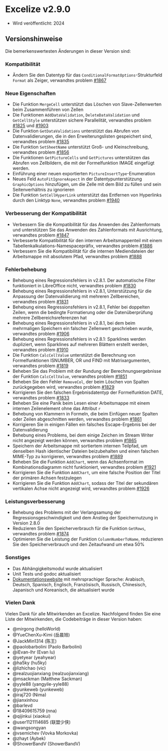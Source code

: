 # Excelize v2.9.0

* Wird veröffentlicht: 2024

## Versionshinweise

Die bemerkenswertesten Änderungen in dieser Version sind:

### Kompatibilität

* Ändern Sie den Datentyp für das `ConditionalFormatOptions`-Strukturfeld `Format` als Zeiger, verwandtes problem [#1867](https://github.com/xuri/excelize/issues/1867)

### Neue Eigenschaften

* Die Funktion `MergeCell` unterstützt das Löschen von Slave-Zellenwerten beim Zusammenführen von Zellen
* Die Funktionen `AddDataValidation`, `DeleteDataValidation` und `GetCellStyle` unterstützen sichere Parallelität, verwandtes problem [#1825](https://github.com/xuri/excelize/issues/1825) und [#1903](https://github.com/xuri/excelize/issues/1903)
* Die Funktion `GetDataValidations` unterstützt das Abrufen von Datenvalidierungen, die in den Erweiterungslisten gespeichert sind, verwandtes problem [#1835](https://github.com/xuri/excelize/issues/1835)
* Die Funktion `SetSheetName` unterstützt Groß- und Kleinschreibung, verwandtes problem [#1856](https://github.com/xuri/excelize/issues/1856)
* Die Funktionen `GetPictureCells` und `GetPictures` unterstützen das Abrufen von Zellbildern, die mit der Formelfunktion IMAGE eingefügt werden.
* Einführung einer neuen exportierten `PictureInsertType`-Enumeration
* Neues Feld `AutoFitIgnoreAspect` in der Datentypunterstützung `GraphicOptions` hinzufügen, um die Zelle mit dem Bild zu füllen und sein Seitenverhältnis zu ignorieren
* Die Funktion `SetCellHyperLink` unterstützt das Entfernen von Hyperlinks durch den Linktyp `None`, verwandtes problem [#1940](https://github.com/xuri/excelize/issues/1940)

### Verbesserung der Kompatibilität

* Verbessern Sie die Kompatibilität für das Anwenden des Zahlenformats und unterstützen Sie das Anwenden des Zahlenformats mit Ausrichtung, verwandtes problem [#1847](https://github.com/xuri/excelize/issues/1847)
* Verbesserte Kompatibilität für den internen Arbeitsmappenteil mit einem Tabellenkalkulations-Namespacepräfix, verwandtes problem [#1886](https://github.com/xuri/excelize/issues/1886)
* Verbessern Sie die Kompatibilität für die internen Mediendateien der Arbeitsmappe mit absolutem Pfad, verwandtes problem [#1888](https://github.com/xuri/excelize/issues/1888)

### Fehlerbehebung

* Behebung eines Regressionsfehlers in v2.8.1. Der automatische Filter funktioniert in LibreOffice nicht, verwandtes problem [#1830](https://github.com/xuri/excelize/issues/1830)
* Behebung eines Regressionsfehlers in v2.8.1, Unterstützung für die Anpassung der Datenvalidierung mit mehreren Zellbereichen, verwandtes problem [#1831](https://github.com/xuri/excelize/issues/1831)
* Behebung eines Regressionsfehlers in v2.8.1, Fehler bei doppelten Zeilen, wenn die bedingte Formatierung oder die Datenüberprüfung mehrere Zellbereichsreferenzen hat
* Behebung eines Regressionsfehlers in v2.8.1, bei dem beim mehrmaligen Speichern ein falscher Zellenwert geschrieben wurde, verwandtes problem [#1906](https://github.com/xuri/excelize/issues/1906)
* Behebung eines Regressionsfehlers in v2.8.1: Sparklines werden dupliziert, wenn Sparklines auf mehreren Blättern erstellt werden, verwandtes problem [#1910](https://github.com/xuri/excelize/issues/1910)
* Die Funktion `CalcCellValue` unterstützt die Berechnung von Formelfunktionen ISNUMBER, OR und FIND mit Matrixargumenten, verwandtes problem [#1819](https://github.com/xuri/excelize/issues/1819)
* Beheben Sie das Problem mit der Rundung der Berechnungsergebnisse der Funktion `CalcCellValue`, verwandtes problem [#1851](https://github.com/xuri/excelize/issues/1851)
* Beheben Sie den Fehler `RemoveCol`, der beim Löschen von Spalten zurückgegeben wird, verwandtes problem [#1829](https://github.com/xuri/excelize/issues/1829)
* Korrigieren Sie den falschen Ergebnisdatentyp der Formelfunktion DATE, verwandtes problem [#1833](https://github.com/xuri/excelize/issues/1833)
* Beheben Sie eine Panik beim Lesen einer Arbeitsmappe mit einem internen Zeilenelement ohne das Attribut `r`
* Behebung von Klammern in Formeln, die beim Einfügen neuer Spalten oder Zeilen abgeschnitten werden, verwandtes problem [#1861](https://github.com/xuri/excelize/issues/1861)
* Korrigieren Sie in einigen Fällen ein falsches Escape-Ergebnis bei der Datenvalidierung
* Behebung eines Problems, bei dem einige Zeichen im Stream Writer nicht angezeigt werden können, verwandtes problem [#1865](https://github.com/xuri/excelize/issues/1865)
* Speichern der Arbeitsmappe mit sortiertem internen Teilpfad, um denselben Hash identischer Dateien beizubehalten und einen falschen MIME-Typ zu korrigieren, verwandtes problem [#1889](https://github.com/xuri/excelize/issues/1889)
* Beheben Sie die Funktion `AddChart`, wenn das Achsenformat im Kombinationsdiagramm nicht funktioniert, verwandtes problem [#1921](https://github.com/xuri/excelize/issues/1921)
* Korrigieren Sie die Funktion `AddChart`, um eine falsche Position der Titel der primären Achsen festzulegen
* Korrigieren Sie die Funktion `AddChart`, sodass der Titel der sekundären vertikalen Achse nicht angezeigt wird, verwandtes problem [#1926](https://github.com/xuri/excelize/issues/1926)

### Leistungsverbesserung

* Behebung des Problems mit der Verlangsamung der Regressionsgeschwindigkeit und dem Anstieg der Speichernutzung in Version 2.8.0
* Reduzieren Sie den Speicherverbrauch für die Funktion `GetRows`, verwandtes problem [#1874](https://github.com/xuri/excelize/issues/1874)
* Optimieren Sie die Leistung der Funktion `ColumnNumberToName`, reduzieren Sie den Speicherverbrauch und den Zeitaufwand um etwa 50%

### Sonstiges

* Das Abhängigkeitsmodul wurde aktualisiert
* Unit Tests und godoc aktualisiert
* [Dokumentationswebsite](https://xuri.me/excelize) mit mehrsprachiger Sprache: Arabisch, Deutsch, Spanisch, Englisch, Französisch, Russisch, Chinesisch, Japanisch und Koreanisch, die aktualisiert wurde

### Vielen Dank

Vielen Dank für alle Mitwirkenden an Excelize. Nachfolgend finden Sie eine Liste der Mitwirkenden, die Codebeiträge in dieser Version haben:

* @mirgong (helloWorld)
* @YueChenXu-Kimi (岳晨旭)
* @JackMin1314 (陈王)
* @paolobarbolini (Paolo Barbolini)
* @iEvan-lhr (Evan lu)
* @yetyear (yeahyear)
* @ha5ky (hu5ky)
* @lizhichao (vic)
* @realzuojianxiang (realzuojianxiang)
* @msackman (Matthew Sackman)
* @yyle88 (yangyile-yyle88)
* @yunkeweb (yunkeweb)
* @iraj720 (Nima)
* @jianxinhou
* @barlevd
* @18409615759 (nna)
* @qijinkui (xiaokui)
* @user1121114685 (联盟少侠)
* @wangsongyan
* @vsemichev (Vovka Morkovka)
* @zhayt (Aybek)
* @ShowerBandV (ShowerBandV)

